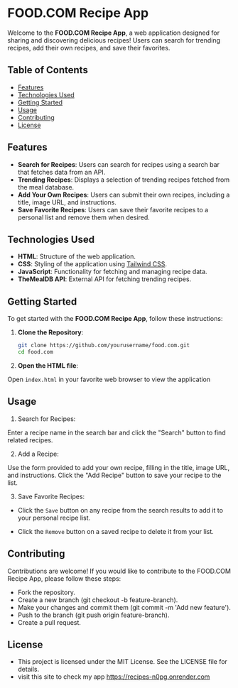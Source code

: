 # FOOD.COM Recipe App

Welcome to the **FOOD.COM Recipe App**, a web application designed for sharing and discovering delicious recipes! Users can search for trending recipes, add their own recipes, and save their favorites.

## Table of Contents

- [Features](#features)
- [Technologies Used](#technologies-used)
- [Getting Started](#getting-started)
- [Usage](#usage)
- [Contributing](#contributing)
- [License](#license)

## Features

- **Search for Recipes**: Users can search for recipes using a search bar that fetches data from an API.
- **Trending Recipes**: Displays a selection of trending recipes fetched from the meal database.
- **Add Your Own Recipes**: Users can submit their own recipes, including a title, image URL, and instructions.
- **Save Favorite Recipes**: Users can save their favorite recipes to a personal list and remove them when desired.

## Technologies Used

- **HTML**: Structure of the web application.
- **CSS**: Styling of the application using [Tailwind CSS](https://tailwindcss.com/).
- **JavaScript**: Functionality for fetching and managing recipe data.
- **TheMealDB API**: External API for fetching trending recipes.

## Getting Started

To get started with the **FOOD.COM Recipe App**, follow these instructions:

1. **Clone the Repository**:

   ```bash
   git clone https://github.com/yourusername/food.com.git
   cd food.com
   ```

2. **Open the HTML file**:

Open `index.html` in your favorite web browser to view the application

## Usage

1. Search for Recipes:

Enter a recipe name in the search bar and click the "Search" button to find related recipes.

2. Add a Recipe:

Use the form provided to add your own recipe, filling in the title, image URL, and instructions.
Click the "Add Recipe" button to save your recipe to the list.

3. Save Favorite Recipes:

- Click the `Save` button on any recipe from the search results to add it to your personal recipe list.

- Click the `Remove` button on a saved recipe to delete it from your list.

## Contributing

Contributions are welcome! If you would like to contribute to the FOOD.COM Recipe App, please follow these steps:

- Fork the repository.
- Create a new branch (git checkout -b feature-branch).
- Make your changes and commit them (git commit -m 'Add new feature').
- Push to the branch (git push origin feature-branch).
- Create a pull request.

## License

- This project is licensed under the MIT License. See the LICENSE file for details.
- visit this site to check my app https://recipes-n0pg.onrender.com
